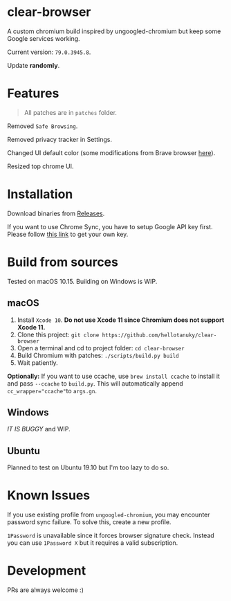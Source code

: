 # clear-browser
A custom chromium build inspired by ungoogled-chromium but keep some Google services working.

Current version: `79.0.3945.8`.

Update **randomly**.

# Features

> All patches are in `patches` folder.

Removed `Safe Browsing`.

Removed privacy tracker in Settings.

Changed UI default color (some modifications from Brave browser [here](https://github.com/brave/brave-core/blob/master/browser/themes/theme_properties.cc)).

Resized top chrome UI.


# Installation

Download binaries from [Releases](https://github.com/hellotanuky/clear-browser/Releases).

If you want to use Chrome Sync, you have to setup Google API key first. Please follow
[this link](https://www.chromium.org/developers/how-tos/api-keys) to get your own key.


# Build from sources

Tested on macOS 10.15. Building on Windows is WIP.

## macOS

1. Install `Xcode 10`. **Do not use Xcode 11 since Chromium does not support Xcode 11.**
2. Clone this project: `git clone https://github.com/hellotanuky/clear-browser`
3. Open a terminal and cd to project folder: `cd clear-browser`
4. Build Chromium with patches: `./scripts/build.py build`
5. Wait patiently.

**Optionally:**  If you want to use ccache,
use `brew install ccache` to install it and pass `--ccache` to `build.py`. This will
automatically append `cc_wrapper="ccache"`to `args.gn`.

## Windows

_IT IS BUGGY_ and WIP.

## Ubuntu

Planned to test on Ubuntu 19.10 but I'm too lazy to do so.

# Known Issues

If you use existing profile from `ungoogled-chromium`, you may encounter password sync failure. To solve this, create a new profile.

`1Password` is unavailable since it forces browser signature check. Instead you can use
`1Password X` but it requires a valid subscription.

# Development

PRs are always welcome :)
